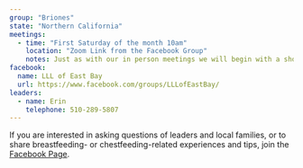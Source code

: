 ```yaml
---
group: "Briones"
state: "Northern California"
meetings:
  - time: "First Saturday of the month 10am"
    location: "Zoom Link from the Facebook Group"
    notes: Just as with our in person meetings we will begin with a short introduction from our leaders and then go round robin discussing breastfeeding and chestfeeding questions, issues, triumphs, and more! We welcome nursing parents, partners, babies, etc. and anyone who wishes to support breast- and chestfeeding.
facebook:
  name: LLL of East Bay
  url: https://www.facebook.com/groups/LLLofEastBay/
leaders:
  - name: Erin
    telephone: 510-289-5807
---
```

If you are interested in asking questions of leaders and local families, or to share breastfeeding- or chestfeeding-related experiences and tips, join the [Facebook Page](https://www.facebook.com/groups/LLLofEastBay/).